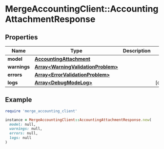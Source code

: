 # MergeAccountingClient::AccountingAttachmentResponse

## Properties

| Name | Type | Description | Notes |
| ---- | ---- | ----------- | ----- |
| **model** | [**AccountingAttachment**](AccountingAttachment.md) |  |  |
| **warnings** | [**Array&lt;WarningValidationProblem&gt;**](WarningValidationProblem.md) |  |  |
| **errors** | [**Array&lt;ErrorValidationProblem&gt;**](ErrorValidationProblem.md) |  |  |
| **logs** | [**Array&lt;DebugModeLog&gt;**](DebugModeLog.md) |  | [optional] |

## Example

```ruby
require 'merge_accounting_client'

instance = MergeAccountingClient::AccountingAttachmentResponse.new(
  model: null,
  warnings: null,
  errors: null,
  logs: null
)
```


